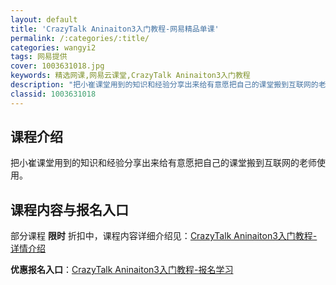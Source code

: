 ```yaml
---
layout: default
title: 'CrazyTalk Aninaiton3入门教程-网易精品单课'
permalink: /:categories/:title/
categories: wangyi2
tags: 网易提供
cover: 1003631018.jpg
keywords: 精选网课,网易云课堂,CrazyTalk Aninaiton3入门教程
description: "把小崔课堂用到的知识和经验分享出来给有意愿把自己的课堂搬到互联网的老师使用。CrazyTalkAninaiton3入门教程"
classid: 1003631018
---
```


## 课程介绍

把小崔课堂用到的知识和经验分享出来给有意愿把自己的课堂搬到互联网的老师使用。

## 课程内容与报名入口

部分课程 **限时** 折扣中，课程内容详细介绍见：[CrazyTalk Aninaiton3入门教程-详情介绍](https://study.163.com/course/introduction/1003631018.htm?share=1&shareId=1025206652&utm_campaign=share&utm_medium=iphoneShare&utm_source=&utm_u=1025206652)

**优惠报名入口**：[CrazyTalk Aninaiton3入门教程-报名学习](https://study.163.com/course/introduction/1003631018.htm?share=1&shareId=1025206652&utm_campaign=share&utm_medium=iphoneShare&utm_source=&utm_u=1025206652)

